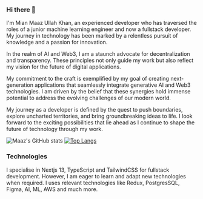 ### Hi there 👋

I'm Mian Maaz Ullah Khan, an experienced developer who has traversed the roles of a junior machine learning engineer and now a fullstack developer. My journey in technology has been marked by a relentless pursuit of knowledge and a passion for innovation.

In the realm of AI and Web3, I am a staunch advocate for decentralization and transparency. These principles not only guide my work but also reflect my vision for the future of digital applications.

My commitment to the craft is exemplified by my goal of creating next-generation applications that seamlessly integrate generative AI and Web3 technologies. I am driven by the belief that these synergies hold immense potential to address the evolving challenges of our modern world.

My journey as a developer is defined by the quest to push boundaries, explore uncharted territories, and bring groundbreaking ideas to life. I look forward to the exciting possibilities that lie ahead as I continue to shape the future of technology through my work.

![Maaz's GitHub stats](https://github-readme-stats.vercel.app/api?username=mmaazkhanhere&show_icons=true&theme=swift&rank_icon=github)
[![Top Langs](https://github-readme-stats.vercel.app/api/top-langs/?username=mmaazkhanhere&layout=donut&theme=swift)](https://github.com/mmaazkhanhere/github-readme-stats)

### Technologies

I specialise in Nextjs 13, TypeScript and TailwindCSS for fullstack development. However, I am eager to learn and adapt new technologies when required. I uses relevant technologies like Redux, PostgresSQL, Figma, AI, ML, AWS and much more.


<!--
**mmaazkhanhere/mmaazkhanhere** is a ✨ _special_ ✨ repository because its `README.md` (this file) appears on your GitHub profile.

Here are some ideas to get you started:

- 🔭 I’m currently working on ...
- 🌱 I’m currently learning ...
- 👯 I’m looking to collaborate on ...
- 🤔 I’m looking for help with ...
- 💬 Ask me about ...
- 📫 How to reach me: ...
- 😄 Pronouns: ...
- ⚡ Fun fact: ...
-->
